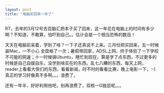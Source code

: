 ```yaml
---
layout: post
title: "电脑买回来一年了"
---
```


RT，去年的3月12号去百脑汇把本子买了回来，这一年花在电脑上的时间有多少啊？不知道，不敢算，怕吓到自己。。估计会是一个相当恐怖的数目！

天天在电脑前呆着，学到了啥？一下子还真说不上来。三月份把买回来，五一时候装Mac，一不小心 全盘格了一次；暑假带回家，ADSL上网，终于体验了一下学校不可能的网速；十一时候搞Ubuntu，瞎忙到现在，算是学了点东西，不过更多的时候是自己自娱自乐，没学到啥实在的东西。乱七八糟的东西，每天上网，reader上看看大侠们的东西，看看新闻，时不时的看看比赛，晚上电影一下，:-)真正的学习好像真不多啊。。。浪费了。

还有一年半，好好利用他吧，别再浪费了，双核一G独显呢。。。
